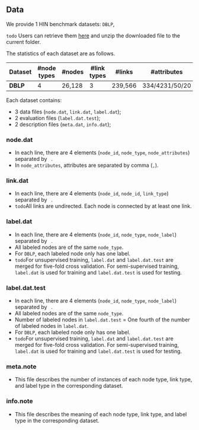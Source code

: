 ## Data

We provide 1 HIN benchmark datasets: ```DBLP```,

`todo` Users can retrieve them <a href="">here</a> and unzip the downloaded file to the current folder.

The statistics of each dataset are as follows.

**Dataset** | #node types | #nodes | #link types | #links | #attributes | #attributed nodes | #label types | #labeled nodes
--- | --- | --- | --- | --- | --- | --- | --- | ---
**DBLP** | 4 | 26,128 | 3 | 239,566 | 334/4231/50/20 | ALL | 4 | 4057


Each dataset contains:
- 3 data files (```node.dat```, ```link.dat```, ```label.dat```);
- 2 evaluation files (```label.dat.test```);
- 2 description files (```meta.dat```, ```info.dat```);

### node.dat

- In each line, there are 4 elements (```node_id```,  ```node_type```, ```node_attributes```) separated by ``` ```.
- In ```node_attributes```, attributes are separated by comma (```,```).

### link.dat

- In each line, there are 4 elements (```node_id```, ```node_id```, ```link_type```) separated by ``` ```.  
- `todo`All links are undirected. Each node is connected by at least one link.

### label.dat

- In each line, there are 4 elements (```node_id```, ```node_type```, ```node_label```) separated by ``` ```.
- All labeled nodes are of the same ```node_type```.
- For ```DBLP```, each labeled node only has one label.
- `todo`For unsupervised training, ```label.dat``` and ```label.dat.test``` are merged for five-fold cross validation. For semi-supervised training, ```label.dat``` is used for training and ```label.dat.test``` is used for testing.

### label.dat.test

- In each line, there are 4 elements (```node_id```, ```node_type```, ```node_label```) separated by ``` ```.
- All labeled nodes are of the same ```node_type```.
- Number of labeled nodes in ```label.dat.test``` = One fourth of the number of labeled nodes in ```label.dat```.
- For ```DBLP```, each labeled node only has one label. 
- `todo`For unsupervised training, ```label.dat``` and ```label.dat.test``` are merged for five-fold cross validation. For semi-supervised training, ```label.dat``` is used for training and ```label.dat.test``` is used for testing.

### meta.note

- This file describes the number of instances of each node type, link type, and label type in the corresponding dataset.

### info.note

- This file describes the meaning of each node type, link type, and label type in the corresponding dataset.
